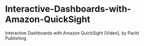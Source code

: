 


# Interactive-Dashboards-with-Amazon-QuickSight
Interactive Dashboards with Amazon QuickSight [Video], by Packt Publishing
